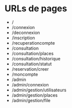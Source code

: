 # URLs de pages

- /
- /connexion
- /deconnexion
- /inscription
- /recuperationcompte
- /consultation
- /consultation/places
- /consultation/historique
- /consultation/statut
- /reservation/creer
- /moncompte
- /admin
- /admin/connexion
- /admin/gestion/utilisateurs
- /admin/gestion/places
- /admin/gestion/file
